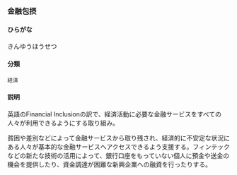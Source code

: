 <div style="display:none;">

## [あ行](securities-terms?id=あ行)
## [か行](securities-terms?id=か行)

</div>

### 金融包摂

#### ひらがな

きんゆうほうせつ

#### 分類

`経済`

#### 説明

英語のFinancial Inclusionの訳で、経済活動に必要な金融サービスをすべての人々が利用できるようにする取り組み。
 
貧困や差別などによって金融サービスから取り残され、経済的に不安定な状況にある人々が基本的な金融サービスへアクセスできるよう支援する。フィンテックなどの新たな技術の活用によって、銀行口座をもっていない個人に預金や送金の機会を提供したり、資金調達が困難な新興企業への融資を行ったりする。

<div style="display:none;">

## [さ行](securities-terms?id=さ行)
## [た行](securities-terms?id=た行)
## [な行](securities-terms?id=な行)
## [は行](securities-terms?id=は行)
## [ま行](securities-terms?id=ま行)
## [や行](securities-terms?id=や行)
## [ら行](securities-terms?id=ら行)
## [わ行](securities-terms?id=わ行)
## [英数字・記号](securities-terms?id=英数字・記号)

</div>

